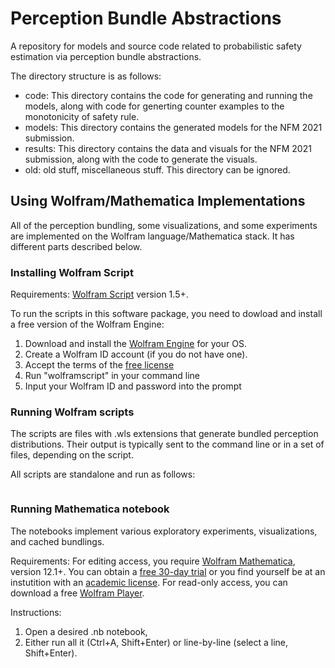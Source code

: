# Perception Bundle Abstractions
A repository for models and source code related to probabilistic safety estimation via perception bundle abstractions. 

The directory structure is as follows:
- code: This directory contains the code for generating and running the models, along with code for generting counter examples to the monotonicity of safety rule.
- models: This directory contains the generated models for the NFM 2021 submission.
- results: This directory contains the data and visuals for the NFM 2021 submission, along with the code to generate the visuals.
- old: old stuff, miscellaneous stuff. This directory can be ignored.

## Using Wolfram/Mathematica Implementations

All of the perception bundling, some visualizations, and some experiments are implemented on the Wolfram language/Mathematica stack. It has different parts described below.

### Installing Wolfram Script

Requirements: [Wolfram Script](https://www.wolfram.com/wolframscript/) version 1.5+. 

To run the scripts in this software package, you need to dowload and install a free version of the Wolfram Engine: 

1) Download and install the [Wolfram Engine](https://www.wolfram.com/engine/) for your OS. 
2) Create a Wolfram ID account (if you do not have one). 
3) Accept the terms of the [free license](https://www.wolfram.com/engine/free-license)
4) Run "wolframscript" in your command line
5) Input your Wolfram ID and password into the prompt

### Running Wolfram scripts

The scripts are files with .wls extensions that generate bundled perception distributions. Their output is typically sent to the command line or in a set of files, depending on the script. 

All scripts are standalone and run as follows: 
```wolframscript <scriptname.wls> <arg1> <arg2> ... 
```

### Running Mathematica notebook 
The notebooks implement various exploratory experiments, visualizations, and cached bundlings.

Requirements: For editing access, you require [Wolfram Mathematica](https://www.wolfram.com/mathematica/), version 12.1+. You can obtain a [free 30-day trial](https://www.wolfram.com/mathematica/trial/) or you find yourself be at an instutition with an [academic license](https://www.wolfram.com/mathematica/pricing/colleges-universities/). For read-only access, you can download a free [Wolfram Player](https://www.wolfram.com/player/).

Instructions:
1) Open a desired .nb notebook, 
2) Either run all it (Ctrl+A, Shift+Enter) or line-by-line (select a line, Shift+Enter).
